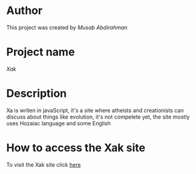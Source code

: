 # Author
This project was created by *Musab Abdirahman*
# Project name
*Xak*
# Description
Xa is writen in javaScript, it's a site where atheists and creationists can discuss about things like evolution,
it's not compelete yet, the site mostly uses Hozaiac language and some English
# How to access the Xak site
To visit the Xak site click [here](https://musab36.github.io/xak/)
